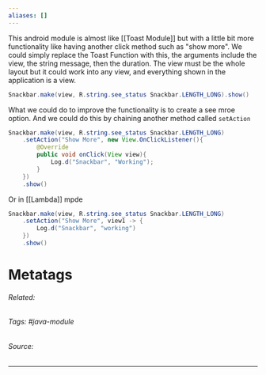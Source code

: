 ```yaml
---
aliases: []
---
```

This android module is almost like [[Toast Module]] but with a little bit more functionality like having another click method such as "show more". We could simply replace the Toast Function with this, the arguments include the view, the string message, then the duration. The view must be the whole layout but it could work into any view, and everything shown in the application is a view. 
```java
Snackbar.make(view, R.string.see_status Snackbar.LENGTH_LONG).show()
```

What we could do to improve the functionality is to create a see mroe option. And we could do this by chaining another method called `setAction`
```java
Snackbar.make(view, R.string.see_status Snackbar.LENGTH_LONG)
	.setAction("Show More", new View.OnClickListener(){
		@Override
		public void onClick(View view){
			Log.d("Snackbar", "Working");
		}
	})
	.show()
```

Or in [[Lambda]] mpde
```java
Snackbar.make(view, R.string.see_status Snackbar.LENGTH_LONG)
	.setAction("Show More", view1 -> {
		Log.d("Snackbar", "working")
	})
	.show()
```

# Metatags
###### Related: 
###### Tags: #java-module 
###### Source: 

---